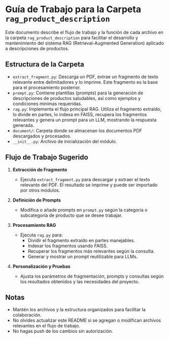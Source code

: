 # Guía de Trabajo para la Carpeta `rag_product_description`

Este documento describe el flujo de trabajo y la función de cada archivo en la carpeta `rag_product_description` para facilitar el desarrollo y mantenimiento del sistema RAG (Retrieval-Augmented Generation) aplicado a descripciones de productos.

## Estructura de la Carpeta

- `extract_fragment.py`: Descarga un PDF, extrae un fragmento de texto relevante entre delimitadores y lo imprime. Este fragmento es la base para el procesamiento posterior.
- `prompt.py`: Contiene plantillas (prompts) para la generación de descripciones de productos saludables, así como ejemplos y condiciones mínimas requeridas.
- `rag.py`: Implementa el flujo principal RAG. Utiliza el fragmento extraído, lo divide en partes, lo indexa en FAISS, recupera los fragmentos relevantes y genera un prompt para un LLM, mostrando la respuesta generada.
- `document/`: Carpeta donde se almacenan los documentos PDF descargados y procesados.
- `__init__.py`: Archivo de inicialización del módulo.

## Flujo de Trabajo Sugerido

1. **Extracción de Fragmento**
   - Ejecuta `extract_fragment.py` para descargar y extraer el texto relevante del PDF. El resultado se imprime y puede ser importado por otros módulos.

2. **Definición de Prompts**
   - Modifica o añade prompts en `prompt.py` según la categoría o subcategoría de producto que se desee trabajar.

3. **Procesamiento RAG**
   - Ejecuta `rag.py` para:
     - Dividir el fragmento extraído en partes manejables.
     - Indexar los fragmentos usando FAISS.
     - Recuperar los fragmentos más relevantes según la consulta.
     - Generar y mostrar un prompt reutilizable para LLMs.

4. **Personalización y Pruebas**
   - Ajusta los parámetros de fragmentación, prompts y consultas según los resultados obtenidos y las necesidades del proyecto.

## Notas
- Mantén los archivos y la estructura organizados para facilitar la colaboración.
- No olvides actualizar este README si se agregan o modifican archivos relevantes en el flujo de trabajo.
- No hagas push de los cambios sin autorización.
